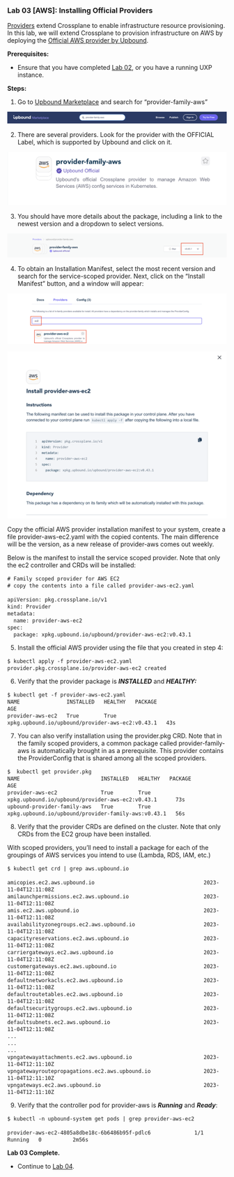 ### **Lab 03 [AWS]: Installing Official Providers**

[Providers](https://marketplace.upbound.io/providers) extend Crossplane to enable infrastructure resource provisioning. In this lab, we will extend Crossplane to provision infrastructure on AWS by deploying the [Official AWS provider by Upbound](https://marketplace.upbound.io/providers/upbound/provider-family-aws/latest).

**Prerequisites:**

- Ensure that you have completed [Lab 02](../../lab02/lab02.md), or you have a running UXP instance.

**Steps:**

1. Go to [Upbound Marketplace](https://marketplace.upbound.io) and search for “provider-family-aws”

![alt_text](images/lab03-1.png "image_tooltip")

2. There are several providers. Look for the provider with the OFFICIAL Label, which is supported by Upbound and click on it.

![alt_text](images/lab03-2.png "image_tooltip")

3. You should have more details about the package, including a link to the newest version and a dropdown to select versions.

![alt_text](images/lab03-3.png "image_tooltip")

4. To obtain an Installation Manifest, select the most recent version and search for the service-scoped provider. Next, click on the “Install Manifest” button, and a window will appear:

![alt_text](images/lab03-4.png "image_tooltip")

![alt_text](images/lab03-5.png "image_tooltip")

Copy the official AWS provider installation manifest to your system, create a file provider-aws-ec2.yaml with the copied contents. The main difference will be the version, as a new release of provider-aws comes out weekly.

Below is the manifest to install the service scoped provider. Note that only the ec2 controller and CRDs will be installed:

```
# Family scoped provider for AWS EC2
# copy the contents into a file called provider-aws-ec2.yaml

apiVersion: pkg.crossplane.io/v1
kind: Provider
metadata:
  name: provider-aws-ec2
spec:
  package: xpkg.upbound.io/upbound/provider-aws-ec2:v0.43.1
```

5. Install the official AWS provider using the file that you created in step 4:

```
$ kubectl apply -f provider-aws-ec2.yaml
provider.pkg.crossplane.io/provider-aws-ec2 created
```

6. Verify that the provider package is **_INSTALLED_** and **_HEALTHY:_**

```
$ kubectl get -f provider-aws-ec2.yaml
NAME               INSTALLED   HEALTHY   PACKAGE                                            AGE
provider-aws-ec2   True        True      xpkg.upbound.io/upbound/provider-aws-ec2:v0.43.1   43s
```

7. You can also verify installation using the provider.pkg CRD. Note that in the family scoped providers, a common package called provider-family-aws is automatically brought in as a prerequisite. This provider contains the ProviderConfig that is shared among all the scoped providers.

```
$  kubectl get provider.pkg
NAME                          INSTALLED   HEALTHY   PACKAGE                                               AGE
provider-aws-ec2              True        True      xpkg.upbound.io/upbound/provider-aws-ec2:v0.43.1      73s
upbound-provider-family-aws   True        True      xpkg.upbound.io/upbound/provider-family-aws:v0.43.1   56s
```

8. Verify that the provider CRDs are defined on the cluster. Note that only CRDs from the EC2 group have been installed.

With scoped providers, you’ll need to install a package for each of the groupings of AWS services you intend to use (Lambda, RDS, IAM, etc.)

```
$ kubectl get crd | grep aws.upbound.io

amicopies.ec2.aws.upbound.io                                   2023-11-04T12:11:08Z
amilaunchpermissions.ec2.aws.upbound.io                        2023-11-04T12:11:08Z
amis.ec2.aws.upbound.io                                        2023-11-04T12:11:08Z
availabilityzonegroups.ec2.aws.upbound.io                      2023-11-04T12:11:08Z
capacityreservations.ec2.aws.upbound.io                        2023-11-04T12:11:08Z
carriergateways.ec2.aws.upbound.io                             2023-11-04T12:11:08Z
customergateways.ec2.aws.upbound.io                            2023-11-04T12:11:08Z
defaultnetworkacls.ec2.aws.upbound.io                          2023-11-04T12:11:08Z
defaultroutetables.ec2.aws.upbound.io                          2023-11-04T12:11:08Z
defaultsecuritygroups.ec2.aws.upbound.io                       2023-11-04T12:11:08Z
defaultsubnets.ec2.aws.upbound.io                              2023-11-04T12:11:08Z
...
...
...
vpngatewayattachments.ec2.aws.upbound.io                       2023-11-04T12:11:10Z
vpngatewayroutepropagations.ec2.aws.upbound.io                 2023-11-04T12:11:10Z
vpngateways.ec2.aws.upbound.io                                 2023-11-04T12:11:10Z
```

9. Verify that the controller pod for provider-aws is **_Running_** and **_Ready_**:

```
$ kubectl -n upbound-system get pods | grep provider-aws-ec2

provider-aws-ec2-4805a8dbe18c-6b6486b95f-pdlc6              1/1     Running   0          2m56s
```

**Lab 03 Complete.** 

- Continue to [Lab 04](../../lab04/aws/lab04.md).
